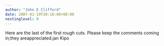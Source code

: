 ```yaml
---
author: "John E Clifford"
date: 2007-01-19T20:16:00+00:00
nestinglevel: 0
---
```

Here are the last of the first rough cuts. Please keep the comments coming in;they areappreciated.jan Kipo
